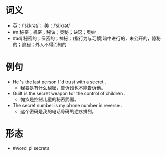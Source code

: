 # 词义
- 英：/ˈsiːkrət/； 美：/ˈsiːkrət/
- #n 秘密；机密；秘诀；奥秘；诀窍；奥妙
- #adj 秘密的；保密的；神秘；(指行为与习惯)暗中进行的，未公开的，隐秘的；诡秘；外人不得而知的
# 例句
- He 's the last person I 'd trust with a secret .
	- 我要是有什么秘密，告诉谁也不能告诉他。
- Guilt is the secret weapon for the control of children .
	- 愧疚是控制儿童的秘密武器。
- The secret number is my phone number in reverse .
	- 这个密码是我的电话号码的逆序排列。
# 形态
- #word_pl secrets
